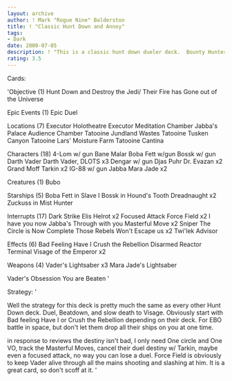 ```yaml
---
layout: archive
author: ! Mark "Rogue Nine" Balderston
title: ! "Classic Hunt Down and Annoy"
tags:
- Dark
date: 2000-07-05
description: ! "This is a classic hunt down dueler deck.  Bounty Hunters with guns, etc."
rating: 3.5
---
```

Cards: 

'Objective (1)
Hunt Down and Destroy the Jedi/
Their Fire has Gone out of the Universe

Epic Events (1)
Epic Duel

Locations (7)
Executor Holotheatre
Executor Meditation Chamber
Jabba's Palace Audience Chamber
Tatooine Jundland Wastes
Tatooine Tusken Canyon
Tatooine Lars' Moisture Farm
Tatooine Cantina

Characters (18)
4-Lom w/ gun
Bane Malar
Boba Fett w/gun
Bossk w/ gun
Darth Vader
Darth Vader, DLOTS x3
Dengar w/ gun
Djas Puhr
Dr. Evazan x2
Grand Moff Tarkin x2
IG-88 w/ gun
Jabba
Mara Jade x2

Creatures (1)
Bubo

Starships (5)
Boba Fett in Slave I
Bossk in Hound's Tooth
Dreadnaught x2
Zuckuss in Mist Hunter

Interrupts (17)
Dark Strike
Elis Helrot x2
Focused Attack
Force Field x2
I have you now
Jabba's Through with you
Masterful Move x2
Sniper
The Circle is Now Complete
Those Rebels Won't Escape us x2
Twi'lek Advisor

Effects (6)
Bad Feeling Have I
Crush the Rebellion
Disarmed
Reactor Terminal
Visage of the Emperor x2

Weapons (4)
Vader's Lightsaber x3
Mara Jade's Lightsaber

Vader's Obsession
You are Beaten
'

Strategy: '

Well the strategy for this deck is pretty much the same as every other Hunt Down deck.  Duel, Beatdown, and slow death to Visage.  Obviously start with Bad feeling Have I or Crush the Rebellion depending on their deck.	For EBO battle in space, but don't let them drop all their ships on you at one time.

in response to reviews the destiny isn't bad, I only need One circle and One VO, track the Masterful Moves, cancel their duel destiny w/ Tarkin, maybe even a focused attack, no way you can lose a duel.
Force Field is obviously to keep Vader alive through all the mains shooting and slashing at him.  It is a great card, so don't scoff at it. '